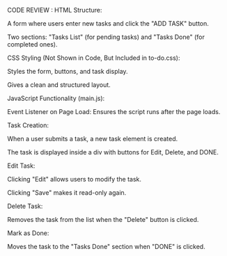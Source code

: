 CODE REVIEW :
HTML Structure:

A form where users enter new tasks and click the "ADD TASK" button.

Two sections: "Tasks List" (for pending tasks) and "Tasks Done" (for completed ones).

CSS Styling (Not Shown in Code, But Included in to-do.css):

Styles the form, buttons, and task display.

Gives a clean and structured layout.

JavaScript Functionality (main.js):

Event Listener on Page Load: Ensures the script runs after the page loads.

Task Creation:

When a user submits a task, a new task element is created.

The task is displayed inside a div with buttons for Edit, Delete, and DONE.

Edit Task:

Clicking "Edit" allows users to modify the task.

Clicking "Save" makes it read-only again.

Delete Task:

Removes the task from the list when the "Delete" button is clicked.

Mark as Done:

Moves the task to the "Tasks Done" section when "DONE" is clicked.
